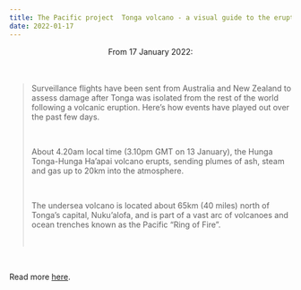 ```yaml
---
title: The Pacific project  Tonga volcano - a visual guide to the eruption and its aftermath
date: 2022-01-17
---
```


<center>From 17 January 2022:</center><br><br>

<blockquote><p>Surveillance flights have been sent from Australia and New Zealand to assess damage after Tonga was isolated from the rest of the world following a volcanic eruption. Here’s how events have played out over the past few days.</p><br>

<p>About 4.20am local time (3.10pm GMT on 13 January), the Hunga Tonga-Hunga Ha’apai volcano erupts, sending plumes of ash, steam and gas up to 20km into the atmosphere.</p><br>

<p>The undersea volcano is located about 65km (40 miles) north of Tonga’s capital, Nuku’alofa, and is part of a vast arc of volcanoes and ocean trenches known as the Pacific “Ring of Fire”.</p><br>

</blockquote><br>

<p>Read more <a href="https://www.theguardian.com/world/2022/jan/17/tonga-volcano-a-visual-guide-to-the-eruption-and-its-aftermath">here</a>.</p>